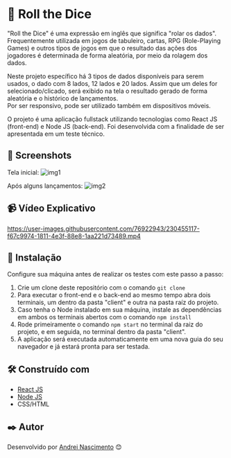 # 🎲 Roll the Dice

"Roll the Dice" é uma expressão em inglês que significa "rolar os dados". 
Frequentemente utilizada em jogos de tabuleiro, cartas, RPG (Role-Playing Games)
e outros tipos de jogos em que o resultado das ações dos jogadores é determinada de forma aleatória, por meio da rolagem dos dados. 

Neste projeto específico há 3 tipos de dados disponíveis para serem usados, o dado com 8 lados, 12 lados e 20 lados.
Assim que um deles for selecionado/clicado, será exibido na tela o resultado gerado de forma aleatória e o histórico de lançamentos.  
Por ser responsivo, pode ser utilizado também em dispositivos móveis.

O projeto é uma aplicação fullstack utilizando tecnologias como React JS (front-end) e Node JS (back-end).
Foi desenvolvida com a finalidade de ser apresentada em um teste técnico.

## 📸 Screenshots

Tela inicial:
![img1](https://user-images.githubusercontent.com/76922943/227814160-0a7e5a82-3637-4e43-8841-f56e6723dde1.png)

Após alguns lançamentos:
![img2](https://user-images.githubusercontent.com/76922943/227814163-cce7136b-d1e8-4392-8064-c29b2a68f274.png)

## 📹 Vídeo Explicativo
https://user-images.githubusercontent.com/76922943/230455117-f67c9974-1811-4e3f-88e8-1aa221d73489.mp4

## 🔧 Instalação

Configure sua máquina antes de realizar os testes com este passo a passo:

1. Crie um clone deste repositório com o comando `git clone`
2. Para executar o front-end e o back-end ao mesmo tempo abra dois terminais, um dentro da pasta "client" e outra na pasta raíz do projeto.
3. Caso tenha o Node instalado em sua máquina, instale as dependências em ambos os terminais abertos com o comando `npm install`
4. Rode primeiramente o comando `npm start` no terminal da raiz do projeto, e em seguida, no terminal dentro da pasta "client".
5. A aplicação será executada automaticamente em uma nova guia do seu navegador e já estará pronta para ser testada.

## 🛠️ Construído com

* [React JS](https://pt-br.reactjs.org/) 
* [Node JS](https://nodejs.org/en/about)
* CSS/HTML

## ✒️ Autor

Desenvolvido por [Andrei Nascimento](https://gist.github.com/andrei-nascimento) 😊
